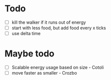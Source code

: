 # Todo

* [ ] kill the walker if it runs out of energy
* [ ] start with less food, but add food every x ticks
* [ ] use delta time

# Maybe todo

* [ ] Scalable energy usage based on size - Cotoli
* [ ] move faster as smaller - Crozbo